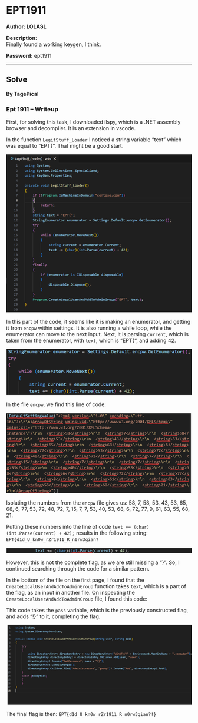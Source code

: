 # EPT1911
**Author: LOLASL**

**Description:**  
Finally found a working keygen, I think.

**Password:** ept1911

---

## Solve
**By TagePical**

### Ept 1911 – Writeup

First, for solving this task, I downloaded ilspy, which is a .NET assembly browser and decompiler. It is an extension in vscode.

In the function `LegitStuff_Loader` I noticed a string variable “text” which was equal to “EPT{“. That might be a good start.

![LegitStuff Loader Function](legitstuff_loader.png)

In this part of the code, it seems like it is making an enumerator, and getting it from `encpw` within settings. It is also running a while loop, while the enumerator can move to the next input. Next, it is parsing `current`, which is taken from the enumerator, with `text`, which is “EPT{“, and adding 42.

![Enumerator Code](enumerator.png)

In the file `encpw`, we find this line of code:

![encpw](encpw.png)

Isolating the numbers from the `encpw` file gives us: 58, 7, 58, 53, 43, 53, 65, 68, 6, 77, 53, 72, 48, 72, 7, 15, 7, 7, 53, 40, 53, 68, 6, 72, 77, 9, 61, 63, 55, 68, 21.

Putting these numbers into the line of code `text += (char)(int.Parse(current) + 42);` results in the following string: `EPT{d1d_U_kn0w_rZr1911_R_n0rw3gian?`

![Almost Complete Flag](almsotflag.png)

However, this is not the complete flag, as we are still missing a “}”. So, I continued searching through the code for a similar pattern.

In the bottom of the file on the first page, I found that the `CreateLocalUserAndAddToAdminGroup` function takes `text`, which is a part of the flag, as an input in another file. On inspecting the `CreateLocalUserAndAddToAdminGroup` file, I found this code:

This code takes the `pass` variable, which is the previously constructed flag, and adds “!}” to it, completing the flag.

![Full Flag Code](fullflag.png)

The final flag is then: `EPT{d1d_U_kn0w_rZr1911_R_n0rw3gian?!}`
